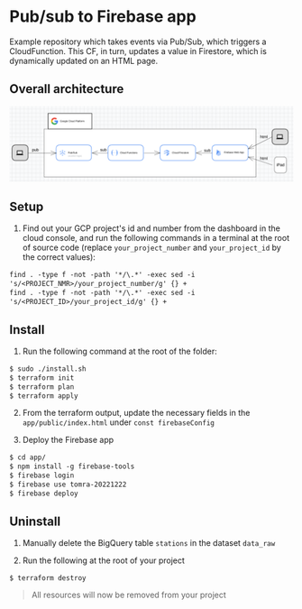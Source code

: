 # Pub/sub to Firebase app
Example repository which takes events via Pub/Sub, which triggers a CloudFunction. This CF, in turn, updates a value in Firestore, which is dynamically updated on an HTML page.


## Overall architecture

![](imgs/0.png)


## Setup

1. Find out your GCP project's id and number from the dashboard in the cloud console, and run the following commands in a terminal at the root of source code (replace `your_project_number` and `your_project_id` by the correct values):
```shell
find . -type f -not -path '*/\.*' -exec sed -i 's/<PROJECT_NMR>/your_project_number/g' {} +
find . -type f -not -path '*/\.*' -exec sed -i 's/<PROJECT_ID>/your_project_id/g' {} +
```

## Install

1. Run the following command at the root of the folder:
```shell 
$ sudo ./install.sh
$ terraform init
$ terraform plan
$ terraform apply
```


2. From the terraform output, update the necessary fields in the `app/public/index.html` under `const firebaseConfig`



3. Deploy the Firebase app
```shell 
$ cd app/
$ npm install -g firebase-tools
$ firebase login
$ firebase use tomra-20221222
$ firebase deploy
```


## Uninstall


1. Manually delete the BigQuery table `stations` in the dataset `data_raw`

2. Run the following at the root of your project

```shell 
$ terraform destroy
```

> All resources will now be removed from your project